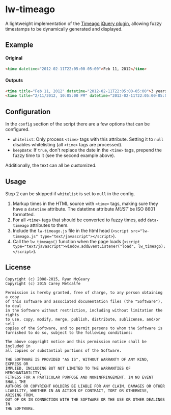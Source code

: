 lw-timeago
==========

A lightweight implementation of the [Timeago jQuery plugin](http://timeago.yarp.com/), allowing fuzzy timestamps to be dynamically generated and displayed.

Example
-------

#### Original
```html
<time datetime="2012-02-11T22:05:00-05:00">Feb 11, 2012</time>
```

#### Outputs
```html
<time title="Feb 11, 2012" datetime="2012-02-11T22:05:00-05:00">3 years ago</time>
<time title="2/11/2012, 10:05:00 PM" datetime="2012-02-11T22:05:00-05:00">3 years ago on Feb 11, 2012</time>
```

Configuration
-------------
In the `config` section of the script there are a few options that can be configured.
- `whitelist`: Only process `<time>` tags with this attribute. Setting it to `null` disables whitelisting (all `<time>` tags are processed).
- `keepDate`: If `true`, don't replace the date in the `<time>` tags, prepend the fuzzy time to it (see the second example above).

Additionally, the text can all be customized.

Usage
-----
Step 2 can be skipped if `whitelist` is set to `null` in the config.

1. Markup times in the HTML source with `<time>` tags, making sure they have a `datetime` attribute. The datetime attribute *MUST* be ISO 8601 formatted.
2. For all `<time>` tags that should be converted to fuzzy times, add `data-timeago` attributes to them.
3. Include the `lw-timeago.js` file in the html head (`<script src="lw-timeago.js" type="text/javascript"></script>`).
4. Call the `lw_timeago()` function when the page loads (`<script type="text/javascript">window.addEventListener("load", lw_timeago);</script>`).

License
-------
```
Copyright (c) 2008-2015, Ryan McGeary
Copyright (c) 2015 Carey Metcalfe

Permission is hereby granted, free of charge, to any person obtaining a copy
of this software and associated documentation files (the "Software"), to deal
in the Software without restriction, including without limitation the rights
to use, copy, modify, merge, publish, distribute, sublicense, and/or sell
copies of the Software, and to permit persons to whom the Software is
furnished to do so, subject to the following conditions:

The above copyright notice and this permission notice shall be included in
all copies or substantial portions of the Software.

THE SOFTWARE IS PROVIDED "AS IS", WITHOUT WARRANTY OF ANY KIND, EXPRESS OR
IMPLIED, INCLUDING BUT NOT LIMITED TO THE WARRANTIES OF MERCHANTABILITY,
FITNESS FOR A PARTICULAR PURPOSE AND NONINFRINGEMENT. IN NO EVENT SHALL THE
AUTHORS OR COPYRIGHT HOLDERS BE LIABLE FOR ANY CLAIM, DAMAGES OR OTHER
LIABILITY, WHETHER IN AN ACTION OF CONTRACT, TORT OR OTHERWISE, ARISING FROM,
OUT OF OR IN CONNECTION WITH THE SOFTWARE OR THE USE OR OTHER DEALINGS IN
THE SOFTWARE.
```

